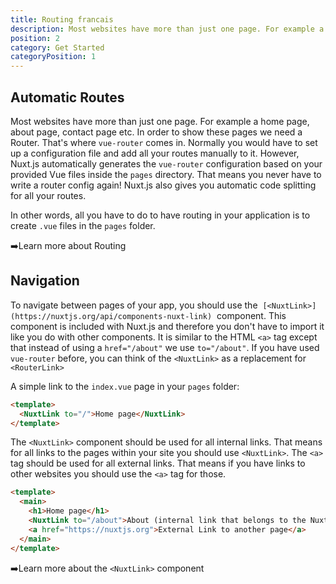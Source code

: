 ```yaml
---
title: Routing francais
description: Most websites have more than just one page. For example a home page, about page, contact page etc. In order to show these pages we need a Router.
position: 2
category: Get Started
categoryPosition: 1
---
```

## Automatic Routes

Most websites have more than just one page. For example a home page, about page, contact page etc. In order to show these pages we need a Router. That's where `vue-router` comes in. Normally you would have to set up a configuration file and add all your routes manually to it. However, Nuxt.js automatically generates the `vue-router` configuration based on your provided Vue files inside the `pages` directory. That means you never have to write a router config again! Nuxt.js also gives you automatic code splitting for all your routes. 

In other words, all you have to do to have routing in your application is to create `.vue` files in the `pages` folder. 

➡️Learn more about Routing

## Navigation

To navigate between pages of your app, you should use the  `[<NuxtLink>](https://nuxtjs.org/api/components-nuxt-link)`  component. This component is included with Nuxt.js and therefore you don't have to import it like you do with other components. It is similar to the HTML `<a>` tag except that instead of using a `href="/about"` we use `to="/about"`.  If you have used `vue-router` before, you can think of the `<NuxtLink>` as a replacement for `<RouterLink>`

A simple link to the `index.vue` page in your `pages` folder:

```html
<template>
  <NuxtLink to="/">Home page</NuxtLink>
</template>
```

The `<NuxtLink>` component should be used for all internal links. That means for all links to the pages within your site you should use `<NuxtLink>`. The `<a>` tag should be used for all external links. That means if you have links to other websites you should use the `<a>` tag for those.

```html
<template>
  <main>
    <h1>Home page</h1>
    <NuxtLink to="/about">About (internal link that belongs to the Nuxt App)</NuxtLink>
    <a href="https://nuxtjs.org">External Link to another page</a>
  </main>
</template>
```

➡️Learn more about the `<NuxtLink>` component
